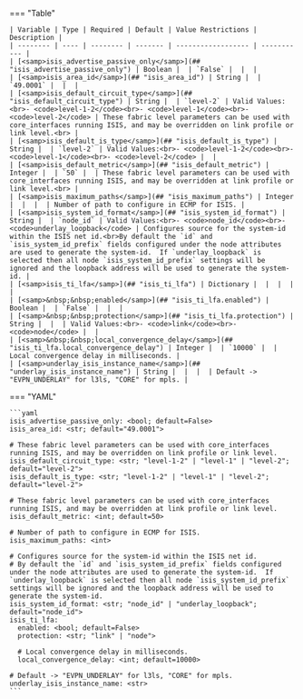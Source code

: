 <!--
  ~ Copyright (c) 2024 Arista Networks, Inc.
  ~ Use of this source code is governed by the Apache License 2.0
  ~ that can be found in the LICENSE file.
  -->
=== "Table"

    | Variable | Type | Required | Default | Value Restrictions | Description |
    | -------- | ---- | -------- | ------- | ------------------ | ----------- |
    | [<samp>isis_advertise_passive_only</samp>](## "isis_advertise_passive_only") | Boolean |  | `False` |  |  |
    | [<samp>isis_area_id</samp>](## "isis_area_id") | String |  | `49.0001` |  |  |
    | [<samp>isis_default_circuit_type</samp>](## "isis_default_circuit_type") | String |  | `level-2` | Valid Values:<br>- <code>level-1-2</code><br>- <code>level-1</code><br>- <code>level-2</code> | These fabric level parameters can be used with core_interfaces running ISIS, and may be overridden on link profile or link level.<br> |
    | [<samp>isis_default_is_type</samp>](## "isis_default_is_type") | String |  | `level-2` | Valid Values:<br>- <code>level-1-2</code><br>- <code>level-1</code><br>- <code>level-2</code> |  |
    | [<samp>isis_default_metric</samp>](## "isis_default_metric") | Integer |  | `50` |  | These fabric level parameters can be used with core_interfaces running ISIS, and may be overridden at link profile or link level.<br> |
    | [<samp>isis_maximum_paths</samp>](## "isis_maximum_paths") | Integer |  |  |  | Number of path to configure in ECMP for ISIS. |
    | [<samp>isis_system_id_format</samp>](## "isis_system_id_format") | String |  | `node_id` | Valid Values:<br>- <code>node_id</code><br>- <code>underlay_loopback</code> | Configures source for the system-id within the ISIS net id.<br>By default the `id` and `isis_system_id_prefix` fields configured under the node attributes are used to generate the system-id.  If `underlay_loopback` is selected then all node `isis_system_id_prefix` settings will be ignored and the loopback address will be used to generate the system-id. |
    | [<samp>isis_ti_lfa</samp>](## "isis_ti_lfa") | Dictionary |  |  |  |  |
    | [<samp>&nbsp;&nbsp;enabled</samp>](## "isis_ti_lfa.enabled") | Boolean |  | `False` |  |  |
    | [<samp>&nbsp;&nbsp;protection</samp>](## "isis_ti_lfa.protection") | String |  |  | Valid Values:<br>- <code>link</code><br>- <code>node</code> |  |
    | [<samp>&nbsp;&nbsp;local_convergence_delay</samp>](## "isis_ti_lfa.local_convergence_delay") | Integer |  | `10000` |  | Local convergence delay in milliseconds. |
    | [<samp>underlay_isis_instance_name</samp>](## "underlay_isis_instance_name") | String |  |  |  | Default -> "EVPN_UNDERLAY" for l3ls, "CORE" for mpls. |

=== "YAML"

    ```yaml
    isis_advertise_passive_only: <bool; default=False>
    isis_area_id: <str; default="49.0001">

    # These fabric level parameters can be used with core_interfaces running ISIS, and may be overridden on link profile or link level.
    isis_default_circuit_type: <str; "level-1-2" | "level-1" | "level-2"; default="level-2">
    isis_default_is_type: <str; "level-1-2" | "level-1" | "level-2"; default="level-2">

    # These fabric level parameters can be used with core_interfaces running ISIS, and may be overridden at link profile or link level.
    isis_default_metric: <int; default=50>

    # Number of path to configure in ECMP for ISIS.
    isis_maximum_paths: <int>

    # Configures source for the system-id within the ISIS net id.
    # By default the `id` and `isis_system_id_prefix` fields configured under the node attributes are used to generate the system-id.  If `underlay_loopback` is selected then all node `isis_system_id_prefix` settings will be ignored and the loopback address will be used to generate the system-id.
    isis_system_id_format: <str; "node_id" | "underlay_loopback"; default="node_id">
    isis_ti_lfa:
      enabled: <bool; default=False>
      protection: <str; "link" | "node">

      # Local convergence delay in milliseconds.
      local_convergence_delay: <int; default=10000>

    # Default -> "EVPN_UNDERLAY" for l3ls, "CORE" for mpls.
    underlay_isis_instance_name: <str>
    ```

